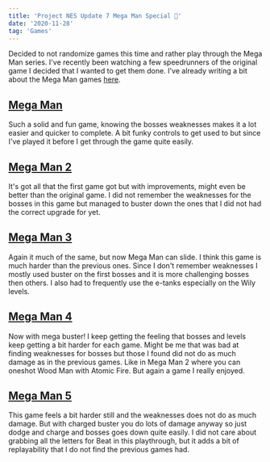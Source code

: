 ```yaml
---
title: 'Project NES Update 7 Mega Man Special 💙'
date: '2020-11-28'
tag: 'Games'
---
```


Decided to not randomize games this time and rather play through the Mega Man series. I've recently been watching a few speedrunners of the original game I decided that I wanted to get them done.
I've already writing a bit about the Mega Man games <a href="/mega-man-legacy">here</a>.

## <a href="https://en.wikipedia.org/wiki/Mega_Man_(1987_video_game)" target="_blank" rel="noreferrer">Mega Man</a>

Such a solid and fun game, knowing the bosses weaknesses makes it a lot easier and quicker to complete. A bit funky controls to get used to but since I've played it before I get through the game quite easily.

## <a href="https://en.wikipedia.org/wiki/Mega_Man_2" target="_blank" rel="noreferrer">Mega Man 2</a>

It's got all that the first game got but with improvements, might even be better than the original game. I did not remember the weaknesses for the bosses in this game but managed to buster down the ones that I did not had the correct upgrade for yet.

## <a href="https://en.wikipedia.org/wiki/Mega_Man_3" target="_blank" rel="noreferrer">Mega Man 3</a>

Again it much of the same, but now Mega Man can slide. I think this game is much harder than the previous ones. Since I don't remember weaknesses I mostly used buster on the first bosses and it is more challenging bosses then others. I also had to frequently use the e-tanks especially on the Wily levels.

## <a href="https://en.wikipedia.org/wiki/Mega_Man_4" target="_blank" rel="noreferrer">Mega Man 4</a>

Now with mega buster! I keep getting the feeling that bosses and levels keep getting a bit harder for each game. Might be me that was bad at finding weaknesses for bosses but those I found did not do as much damage as in the previous games. Like in Mega Man 2 where you can oneshot Wood Man with Atomic Fire. But again a game I really enjoyed.

## <a href="https://en.wikipedia.org/wiki/Mega_Man_5" target="_blank" rel="noreferrer">Mega Man 5</a>

This game feels a bit harder still and the weaknesses does not do as much damage. But with charged buster you do lots of damage anyway so just dodge and charge and bosses goes down quite easily. I did not care about grabbing all the letters for Beat in this playthrough, but it adds a bit of replayability that I do not find the previous games had.
